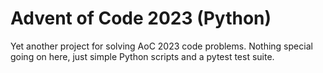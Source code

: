 # Advent of Code 2023 (Python)

Yet another project for solving AoC 2023 code problems. Nothing special going on here, just simple Python scripts and a pytest test suite.
